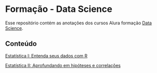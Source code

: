 # Formação - Data Science

Esse repositório contém as anotações dos cursos Alura formação <a href="https://cursos.alura.com.br/formacao-data-science" target="_blank">Data Science</a>.

## Conteúdo

<a href="https://github.com/gpanassol/alura-ciencia-dados/tree/master/estatistica-um-dados-com-r" target="_blank">Estatística I: Entenda seus dados com R</a>

<a href="https://github.com/gpanassol/alura-ciencia-dados/tree/master/estatistica-dois-hipotese-correlacao" target="_blank">Estatística II: Aprofundando em hipóteses e correlações</a>


